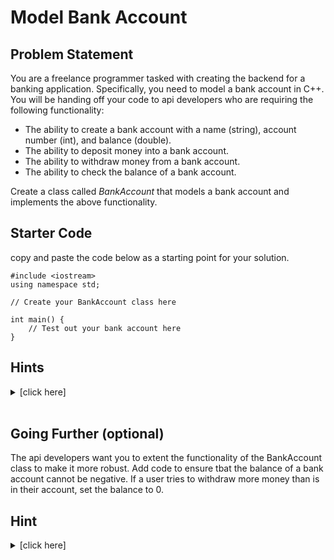 # Model Bank Account
## Problem Statement
You are a freelance programmer tasked with creating the backend for a banking application. Specifically, you need to model a bank account in C++. You will be handing off your code to api developers who are requiring the following functionality:
- The ability to create a bank account with a name (string), account number (int), and balance (double).
- The ability to deposit money into a bank account.
- The ability to withdraw money from a bank account.
- The ability to check the balance of a bank account.

Create a class called *BankAccount* that models a bank account and implements the above functionality.

## Starter Code
copy and paste the code below as a starting point for your solution.
```{c++}
#include <iostream>
using namespace std;

// Create your BankAccount class here

int main() {
    // Test out your bank account here
}
```
## Hints
<details>
<summary>[click here]</summary>

1. Create the class definition for BankAccount.
```{c++}
class BankAccount {
    // Your code goes here
};
```
2. Create space for private and public members.
```{c++}
class BankAccount {
    public:
        // public members here
    private:
        // private members here
};
```
3. Add class variables for the name, account number, and balance.
```{c++}
class BankAccount {
    public:
        // public members here
    private:
        string _name;
        int _accountNumber;
        double _balance;
};
```
</details>
<br>

## Going Further (optional)
The api developers want you to extent the functionality of the BankAccount class to make it more robust. Add code to ensure tbat the balance of a bank account cannot be negative. If a user tries to withdraw more money than is in their account, set the balance to 0.

## Hint
<details>
<summary>[click here]</summary>

1. Add an if statement to the withdraw function to check if the amount to withdraw is greater than the balance.
</details>
<br>

